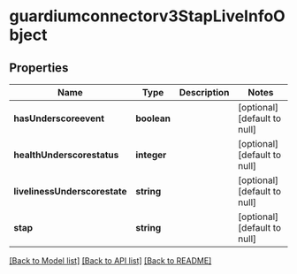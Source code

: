 # guardiumconnectorv3StapLiveInfoObject

## Properties
Name | Type | Description | Notes
------------ | ------------- | ------------- | -------------
**hasUnderscoreevent** | **boolean** |  | [optional] [default to null]
**healthUnderscorestatus** | **integer** |  | [optional] [default to null]
**livelinessUnderscorestate** | **string** |  | [optional] [default to null]
**stap** | **string** |  | [optional] [default to null]

[[Back to Model list]](../README.md#documentation-for-models) [[Back to API list]](../README.md#documentation-for-api-endpoints) [[Back to README]](../README.md)


